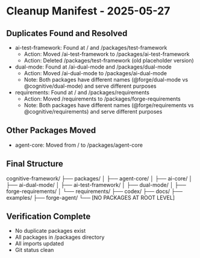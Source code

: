 # Cleanup Manifest - 2025-05-27

## Duplicates Found and Resolved
- ai-test-framework: Found at / and /packages/test-framework
  - Action: Moved /ai-test-framework to /packages/ai-test-framework
  - Action: Deleted /packages/test-framework (old placeholder version)
- dual-mode: Found at /ai-dual-mode and /packages/dual-mode
  - Action: Moved /ai-dual-mode to /packages/ai-dual-mode
  - Note: Both packages have different names (@forge/dual-mode vs @cognitive/dual-mode) and serve different purposes
- requirements: Found at / and /packages/requirements
  - Action: Moved /requirements to /packages/forge-requirements
  - Note: Both packages have different names (@forge/requirements vs @cognitive/requirements) and serve different purposes

## Other Packages Moved
- agent-core: Moved from / to /packages/agent-core

## Final Structure
cognitive-framework/
├── packages/
│   ├── agent-core/
│   ├── ai-core/
│   ├── ai-dual-mode/
│   ├── ai-test-framework/
│   ├── dual-mode/
│   ├── forge-requirements/
│   └── requirements/
├── codex/
├── docs/
├── examples/
├── forge-agent/
└── [NO PACKAGES AT ROOT LEVEL]

## Verification Complete
- No duplicate packages exist
- All packages in /packages directory
- All imports updated
- Git status clean
